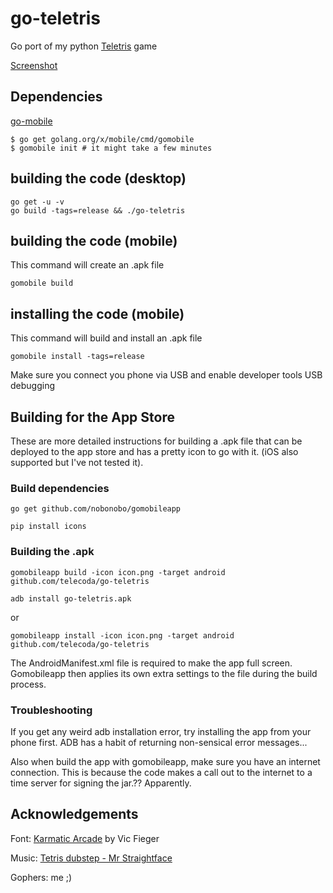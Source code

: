 # go-teletris
Go port of my python [Teletris](https://github.com/telecoda/teletris) game

[Screenshot](original_artwork/screenshot.png?raw=true)

## Dependencies
[go-mobile](https://github.com/golang/go/wiki/Mobile)

    $ go get golang.org/x/mobile/cmd/gomobile
    $ gomobile init # it might take a few minutes

## building the code (desktop)

    go get -u -v
    go build -tags=release && ./go-teletris

   
## building the code (mobile)
This command will create an .apk file

    gomobile build


## installing the code (mobile)
This command will build and install an .apk file

    gomobile install -tags=release

Make sure you connect you phone via USB and enable developer tools USB debugging

## Building for the App Store
These are more detailed instructions for building a .apk file that can be deployed to the app store and has a pretty icon to go with it. (iOS also supported but I've not tested it).

### Build dependencies

    go get github.com/nobonobo/gomobileapp
    
    pip install icons
    
### Building the .apk

    gomobileapp build -icon icon.png -target android github.com/telecoda/go-teletris

	adb install go-teletris.apk

or

    gomobileapp install -icon icon.png -target android github.com/telecoda/go-teletris


The AndroidManifest.xml file is required to make the app full screen.  Gomobileapp then applies its own extra settings to the file during the build process.

### Troubleshooting
If you get any weird adb installation error, try installing the app from your phone first.  ADB has a habit of returning non-sensical error messages...

Also when build the app with gomobileapp, make sure you have an internet connection.  This is because the code makes a call out to the internet to a time server for signing the jar.?? Apparently.

## Acknowledgements

Font: [Karmatic Arcade](http://www.1001freefonts.com/karmatic_arcade.font) by Vic Fieger

Music: [Tetris dubstep - Mr Straightface](https://soundcloud.com/kaseythompson/tetris-dubstep-remix-free)

Gophers: me ;)

